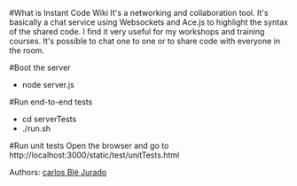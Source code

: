 #What is Instant Code Wiki
It's a networking and collaboration tool. It's basically a chat service using
Websockets and Ace.js to highlight the syntax of the shared code.
I find it very useful for my workshops and training courses. 
It's possible to chat one to one or to share code with everyone in the room. 

#Boot the server
- node server.js

#Run end-to-end tests
- cd serverTests
- ./run.sh

#Run unit tests
Open the browser and go to http://localhost:3000/static/test/unitTests.html


Authors:
  [carlos Blé Jurado](https://github.com/carlosble)
